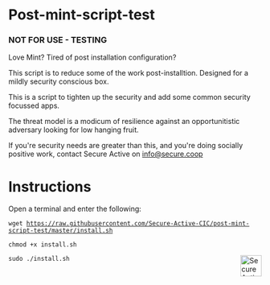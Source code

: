 <h1>Post-mint-script-test</h1>

<h3>NOT FOR USE - TESTING</h3>

Love Mint? Tired of post installation configuration? 

This script is to reduce some of the work post-installtion. Designed for a mildly security conscious box.

This is a script to tighten up the security and add some common security focussed apps.

The threat model is a modicum of resilience against an opportunitistic adversary looking for low hanging fruit. 

If you're security needs are greater than this, and you're doing socially positive work, contact Secure Active on <a href="mailto:info@secure.coop? Subject=Security%20help" target="_top">info@secure.coop</a>

<h1>Instructions</h1>

Open a terminal and enter the following:

<code>wget  https://raw.githubusercontent.com/Secure-Active-CIC/post-mint-script-test/master/install.sh</code>

<code>chmod +x install.sh</code>

<code>sudo ./install.sh</code>
<img src="https://secure.coop/wp-content/uploads/2017/06/SAAbstract.png" alt="Secure Active Logo" align="right" height="42" width="42"> </img>
